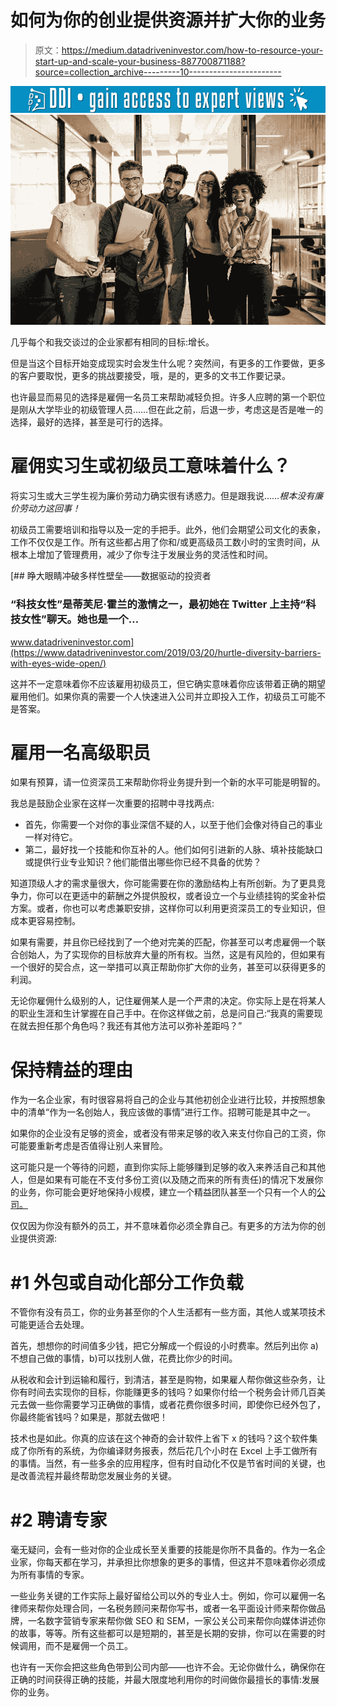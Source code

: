 # 如何为你的创业提供资源并扩大你的业务

> 原文：<https://medium.datadriveninvestor.com/how-to-resource-your-start-up-and-scale-your-business-887700871188?source=collection_archive---------10----------------------->

[![](img/0c346f884ee419310cadda1eb45d131b.png)](http://www.track.datadriveninvestor.com/1B9E)![](img/49df060d0f29325068a39475e2106388.png)

几乎每个和我交谈过的企业家都有相同的目标:增长。

但是当这个目标开始变成现实时会发生什么呢？突然间，有更多的工作要做，更多的客户要取悦，更多的挑战要接受，哦，是的，更多的文书工作要记录。

也许最显而易见的选择是雇佣一名员工来帮助减轻负担。许多人应聘的第一个职位是刚从大学毕业的初级管理人员……但在此之前，后退一步，考虑这是否是唯一的选择，最好的选择，甚至是可行的选择。

# 雇佣实习生或初级员工意味着什么？

将实习生或大三学生视为廉价劳动力确实很有诱惑力。但是跟我说……*根本没有廉价劳动力这回事！*

初级员工需要培训和指导以及一定的手把手。此外，他们会期望公司文化的表象，工作不仅仅是工作。所有这些都占用了你和/或更高级员工数小时的宝贵时间，从根本上增加了管理费用，减少了你专注于发展业务的灵活性和时间。

[](https://www.datadriveninvestor.com/2019/03/20/hurtle-diversity-barriers-with-eyes-wide-open/) [## 睁大眼睛冲破多样性壁垒——数据驱动的投资者

### “科技女性”是蒂芙尼·霍兰的激情之一，最初她在 Twitter 上主持“科技女性”聊天。她也是一个…

www.datadriveninvestor.com](https://www.datadriveninvestor.com/2019/03/20/hurtle-diversity-barriers-with-eyes-wide-open/) 

这并不一定意味着你不应该雇用初级员工，但它确实意味着你应该带着正确的期望雇用他们。如果你真的需要一个人快速进入公司并立即投入工作，初级员工可能不是答案。

# 雇用一名高级职员

如果有预算，请一位资深员工来帮助你将业务提升到一个新的水平可能是明智的。

我总是鼓励企业家在这样一次重要的招聘中寻找两点:

*   首先，你需要一个对你的事业深信不疑的人，以至于他们会像对待自己的事业一样对待它。
*   第二，最好找一个技能和你互补的人。他们如何引进新的人脉、填补技能缺口或提供行业专业知识？他们能借出哪些你已经不具备的优势？

知道顶级人才的需求量很大，你可能需要在你的激励结构上有所创新。为了更具竞争力，你可以在更适中的薪酬之外提供股权，或者设立一个与业绩挂钩的奖金补偿方案。或者，你也可以考虑兼职安排，这样你可以利用更资深员工的专业知识，但成本更容易控制。

如果有需要，并且你已经找到了一个绝对完美的匹配，你甚至可以考虑雇佣一个联合创始人，为了实现你的目标放弃大量的所有权。当然，这是有风险的，但如果有一个很好的契合点，这一举措可以真正帮助你扩大你的业务，甚至可以获得更多的利润。

无论你雇佣什么级别的人，记住雇佣某人是一个严肃的决定。你实际上是在将某人的职业生涯和生计掌握在自己手中。在你这样做之前，总是问自己:“我真的需要现在就去担任那个角色吗？我还有其他方法可以弥补差距吗？”

# 保持精益的理由

作为一名企业家，有时很容易将自己的企业与其他初创企业进行比较，并按照想象中的清单“作为一名创始人，我应该做的事情”进行工作。招聘可能是其中之一。

如果你的企业没有足够的资金，或者没有带来足够的收入来支付你自己的工资，你可能要重新考虑是否值得让别人来冒险。

这可能只是一个等待的问题，直到你实际上能够赚到足够的收入来养活自己和其他人，但是如果有可能在不支付多份工资(以及随之而来的所有责任)的情况下发展你的业务，你可能会更好地保持小规模，建立一个精益团队甚至一个只有一个人的[公司。](https://qz.com/1568753/a-summary-of-company-of-one-by-paul-jarvis/)

仅仅因为你没有额外的员工，并不意味着你必须全靠自己。有更多的方法为你的创业提供资源:

# #1 外包或自动化部分工作负载

不管你有没有员工，你的业务甚至你的个人生活都有一些方面，其他人或某项技术可能更适合去处理。

首先，想想你的时间值多少钱，把它分解成一个假设的小时费率。然后列出你 a)不想自己做的事情，b)可以找别人做，花费比你少的时间。

从税收和会计到运输和履行，到清洁，甚至是购物，如果雇人帮你做这些杂务，让你有时间去实现你的目标，你能赚更多的钱吗？如果你付给一个税务会计师几百美元去做一些你需要学习正确做的事情，或者花费你很多时间，即使你已经外包了，你最终能省钱吗？如果是，那就去做吧！

技术也是如此。你真的应该在这个神奇的会计软件上省下 x 的钱吗？这个软件集成了你所有的系统，为你编译财务报表，然后花几个小时在 Excel 上手工做所有的事情。当然，有一些多余的应用程序，但有时自动化不仅是节省时间的关键，也是改善流程并最终帮助您发展业务的关键。

# #2 聘请专家

毫无疑问，会有一些对你的企业成长至关重要的技能是你所不具备的。作为一名企业家，你每天都在学习，并承担比你想象的更多的事情，但这并不意味着你必须成为所有事情的专家。

一些业务关键的工作实际上最好留给公司以外的专业人士。例如，你可以雇佣一名律师来帮你处理合同，一名税务顾问来帮你写书，或者一名平面设计师来帮你做品牌，一名数字营销专家来帮你做 SEO 和 SEM，一家公关公司来帮你向媒体讲述你的故事，等等。所有这些都可以是短期的，甚至是长期的安排，你可以在需要的时候调用，而不是雇佣一个员工。

也许有一天你会把这些角色带到公司内部——也许不会。无论你做什么，确保你在正确的时间获得正确的技能，并最大限度地利用你的时间做你最擅长的事情:发展你的业务。